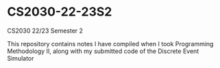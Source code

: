 # CS2030-22-23S2
CS2030 22/23 Semester 2

This repository contains notes I have compiled when I took Programming Methodology II, along with my submitted code of the Discrete Event Simulator
